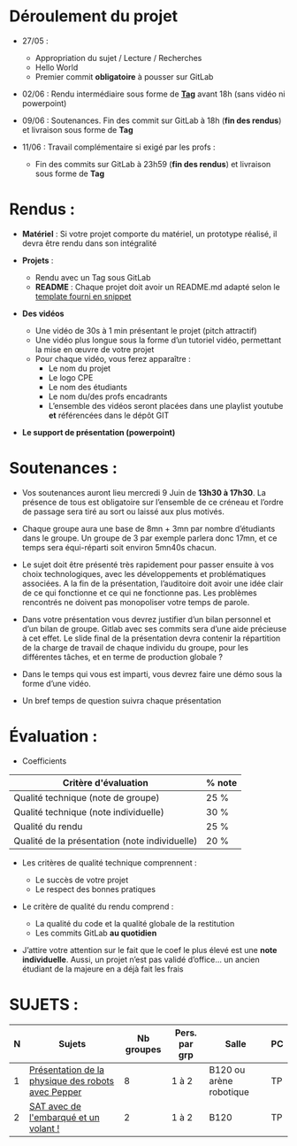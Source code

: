 # Déroulement du projet

- 27/05 : 
  - Appropriation du sujet / Lecture / Recherches
  - Hello World
  - Premier commit **obligatoire** à pousser sur GitLab

- 02/06 : Rendu intermédiaire sous forme de **[Tag](https://docs.gitlab.com/ee/university/training/topics/tags.html)** avant 18h (sans vidéo ni powerpoint)

- 09/06 : Soutenances. Fin des commit sur GitLab à 18h (**fin des rendus**) et livraison sous forme de **Tag**

- 11/06 : Travail complémentaire si exigé par les profs :
  - Fin des commits sur GitLab à 23h59 (**fin des rendus**) et livraison sous forme de **Tag**


# Rendus : 

- **Matériel** : Si votre projet comporte du matériel, un prototype réalisé, il devra être rendu dans son intégralité

- **Projets** :
  - Rendu avec un Tag sous GitLab
  - **README** : Chaque projet doit avoir un README.md adapté selon le [template fourni en snippet](https://gitlab.com/snippets/1917426)

- **Des vidéos**
  - Une vidéo de 30s à 1 min présentant le projet (pitch attractif)
  - Une vidéo plus longue sous la forme d’un tutoriel vidéo, permettant la mise en œuvre de votre projet
  - Pour chaque vidéo, vous ferez apparaître :
    - Le nom du projet
    - Le logo CPE
    - Le nom des étudiants
    - Le nom du/des profs encadrants
    - L’ensemble des vidéos seront placées dans une playlist youtube **et** référencées dans le dépôt GIT

- **Le support de présentation (powerpoint)**

# Soutenances : 
 
- Vos soutenances auront lieu mercredi 9 Juin de **13h30 à 17h30**. La présence de tous est obligatoire sur l’ensemble de ce créneau et l’ordre de passage sera tiré au sort ou laissé aux plus motivés. 

- Chaque groupe aura une base de 8mn + 3mn par nombre d’étudiants dans le groupe. Un groupe de 3 par exemple parlera donc 17mn, et ce temps sera équi-réparti soit environ 5mn40s chacun.

- Le sujet doit être présenté très rapidement pour passer ensuite à vos choix technologiques, avec les développements et problématiques associées. A la fin de la présentation, l’auditoire doit avoir une idée clair de ce qui fonctionne et ce qui ne fonctionne pas. Les problèmes rencontrés ne doivent pas monopoliser votre temps de parole.

- Dans votre présentation vous devrez justifier d’un bilan personnel et d’un bilan de groupe. Gitlab avec ses commits sera d’une aide précieuse à cet effet. Le slide final de la présentation devra contenir la répartition de la charge de travail de chaque individu du groupe, pour les différentes tâches, et en terme de production globale ? 

- Dans le temps qui vous est imparti, vous devrez faire une démo sous la forme d’une vidéo. 

- Un bref temps de question suivra chaque présentation



# Évaluation : 

- Coefficients

| Critère d'évaluation                           | % note |
| ---------------------------------------------- | ------ |
| Qualité technique (note de groupe)             | 25 %   |
| Qualité technique (note individuelle)          | 30 %   |
| Qualité du rendu                               | 25 %   |
| Qualité de la présentation (note individuelle) | 20 %   |

- Les critères de qualité technique comprennent :  
  - Le succès de votre projet
  - Le respect des bonnes pratiques 

- Le critère de qualité du rendu comprend : 
  - La qualité du code et la qualité globale de la restitution
  - Les commits GitLab **au quotidien**

- J’attire votre attention sur le fait que le coef le plus élevé est une **note individuelle**. Aussi, un projet n’est pas validé d’office… un ancien étudiant de la majeure en a déjà fait les frais

# SUJETS :

|N| Sujets                                 | Nb groupes | Pers. par grp |   Salle  |  PC  |
|-| -------------------------------------- | ---------- | ------------- | -------- | ---- |
|1| [Présentation de la physique des robots avec Pepper](https://github.com/cpe-majeure-robotique/S8-Projects/blob/main/Sujet1%20-%20Pepper.md)                                  |     8      |       1 à 2     | B120 ou arène robotique |  TP  |
|2| [SAT avec de l'embarqué et un volant !](https://github.com/cpe-majeure-robotique/S8-Projects/blob/main/Sujet2%20-%20SAT+.md)                                               |     2      |       1 à 2     | B120     |  TP   |

